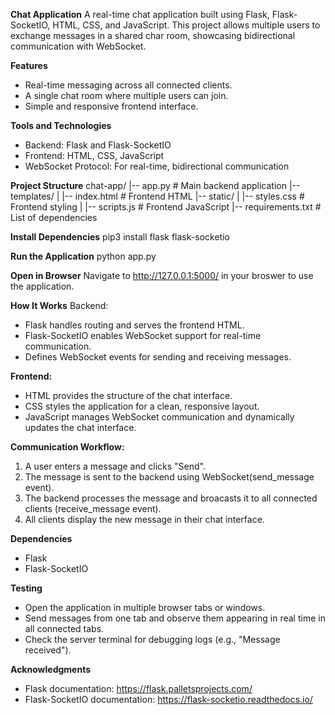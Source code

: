 **Chat Application**
A real-time chat application built using Flask, Flask-SocketIO, HTML, CSS, and JavaScript. This project allows multiple users to exchange messages in a shared char room, showcasing bidirectional communication with WebSocket.

**Features**
- Real-time messaging across all connected clients.
- A single chat room where multiple users can join.
- Simple and responsive frontend interface.

**Tools and Technologies**
- Backend: Flask and Flask-SocketIO
- Frontend: HTML, CSS, JavaScript
- WebSocket Protocol: For real-time, bidirectional communication

**Project Structure**
chat-app/
|-- app.py                # Main backend application
|-- templates/
|   |-- index.html        # Frontend HTML
|-- static/
|   |-- styles.css        # Frontend styling
|   |-- scripts.js        # Frontend JavaScript
|-- requirements.txt      # List of dependencies

**Install Dependencies**
pip3 install flask flask-socketio 

**Run the Application**
python app.py

**Open in Browser**
Navigate to http://127.0.0.1:5000/ in your broswer to use the application.

**How It Works**
Backend:
- Flask handles routing and serves the frontend HTML.
- Flask-SocketIO enables WebSocket support for real-time communication.
- Defines WebSocket events for sending and receiving messages.

**Frontend:**
- HTML provides the structure of the chat interface.
- CSS styles the application for a clean, responsive layout.
- JavaScript manages WebSocket communication and dynamically updates the chat interface. 

**Communication Workflow:**
1. A user enters a message and clicks "Send".
2. The message is sent to the backend using WebSocket(send_message event).
3. The backend processes the message and broacasts it to all connected clients (receive_message event).
4. All clients display the new message in their chat interface.

**Dependencies**
- Flask
- Flask-SocketIO

**Testing**
- Open the application in multiple browser tabs or windows.
- Send messages from one tab and observe them appearing in real time in all connected tabs.
- Check the server terminal for debugging logs (e.g., "Message received").

**Acknowledgments** 
- Flask documentation: https://flask.palletsprojects.com/
- Flask-SocketIO documentation: https://flask-socketio.readthedocs.io/

















